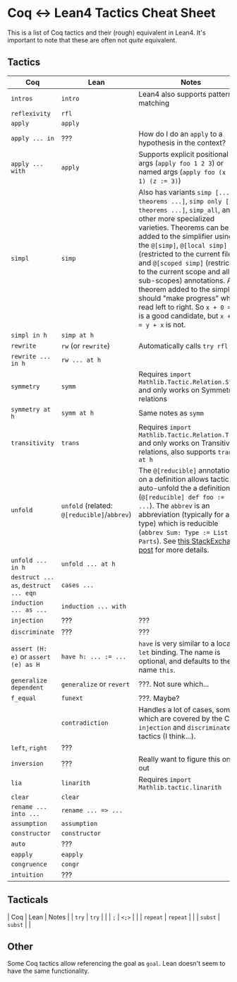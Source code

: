 Coq <-> Lean4 Tactics Cheat Sheet
===

This is a list of Coq tactics and their (rough) equivalent in Lean4.  It's
important to note that these are often not *quite* equivalent.

Tactics
---

| Coq | Lean | Notes |
| - | - | - |
| `intros` | `intro` | Lean4 also supports pattern matching |
| `reflexivity` | `rfl` | |
| `apply` | `apply` | |
| `apply ... in` | ??? | How do I do an `apply` to a hypothesis in the context? |
| `apply ... with` | `apply` | Supports explicit positional args (`apply foo 1 2 3`) or named args (`apply foo (x := 1) (z := 3)`) |
| `simpl` | `simp` | Also has variants `simp [... theorems ...]`, `simp only [... theorems ...]`, `simp_all`, and other more specialized varieties.  Theorems can be added to the simplifier using the `@[simp]`, `@[local simp]` (restricted to the current file), and `@[scoped simp]` (restricted to the current scope and all sub-scopes) annotations.  Any theorem added to the simplifier should "make progress" when read left to right.  So `x + 0 = x` is a good candidate, but `x + y = y + x` is not. |
| `simpl in h` | `simp at h` | |
| `rewrite` | `rw` (or `rewrite`) | Automatically calls `try rfl` |
| `rewrite ... in h` | `rw ... at h` | |
| `symmetry` | `symm` | Requires `import Mathlib.Tactic.Relation.Symm` and only works on Symmetric relations |
| `symmetry at h` | `symm at h` | Same notes as `symm` |
| `transitivity` | `trans` | Requires `import Mathlib.Tactic.Relation.Trans` and only works on Transitive relations, also supports `trans at h` |
| `unfold` | `unfold` (related: `@[reducible]`/`abbrev`) | The `@[reducible]` annotation on a definition allows tactics to auto-unfold the a definition (`@[reducible] def foo := ...`).  The `abbrev` is an abbreviation (typically for a type) which is reducible (`abbrev Sum: Type := List Parts`).  See [this StackExchange post](https://proofassistants.stackexchange.com/questions/2457/what-is-the-precise-meaning-of-reducible) for more details. |
| `unfold ... in h` | `unfold ... at h` | |
| `destruct ... as`, `destruct ... eqn` | `cases ...` | |
| `induction ... as ...` | `induction ... with` | |
| `injection` | ??? | ??? |
| `discriminate` | ??? | ??? |
| `assert (H: e)` or `assert (e) as H` | `have h: ... := ...` | `have` is very similar to a local `let` binding.  The name is optional, and defaults to the name `this`. |
| `generalize dependent` | `generalize` or `revert` | ???.  Not sure which... |
| `f_equal` | `funext` | ???.  Maybe? |
| | `contradiction` | Handles a lot of cases, some of which are covered by the Coq `injection` and `discriminate` tactics (I think...). |
| `left`, `right` | ??? | |
| `inversion` | ??? | Really want to figure this one out |
| `lia` | `linarith` | Requires `import Mathlib.tactic.linarith` |
| `clear` | `clear` | |
| `rename ... into ...` | `rename ... => ...` | |
| `assumption` | `assumption` | |
| `constructor` | `constructor` | |
| `auto` | ??? | |
| `eapply` | `eapply` | |
| `congruence` | `congr` | |
| `intuition` | ??? | |

Tacticals
---

| Coq | Lean | Notes |
| `try` | `try` | |
| `;` | `<;>` | |
| `repeat` | `repeat` | |
| `subst` | `subst` | |

Other
---

Some Coq tactics allow referencing the goal as `goal`.  Lean doesn't seem to
have the same functionality.